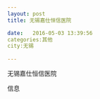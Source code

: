 ```yaml
--- 
layout: post 
title: 无锡嘉仕恒信医院

date:   2016-05-03 13:39:56 
categories:其他  
city:无锡
  
--- 
```

   
无锡嘉仕恒信医院

信息


